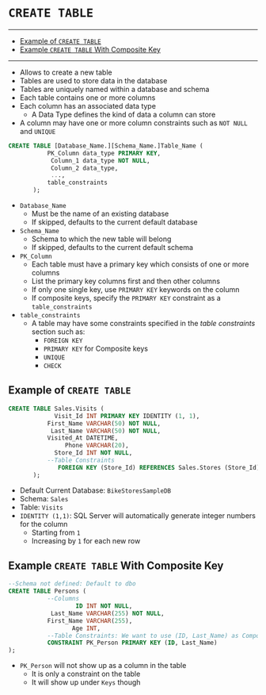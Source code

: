 # `CREATE TABLE`

---

- [Example of `CREATE TABLE`](#example-of-create-table)
- [Example `CREATE TABLE` With Composite Key](#example-create-table-with-composite-key)

---

- Allows to create a new table
- Tables are used to store data in the database
- Tables are uniquely named within a database and schema
- Each table contains one or more columns
- Each column has an associated data type
  - A Data Type defines the kind of data a column can store
- A column may have one or more column constraints such as `NOT NULL` and `UNIQUE`

```sql
CREATE TABLE [Database_Name.][Schema_Name.]Table_Name (
           PK_Column data_type PRIMARY KEY,
            Column_1 data_type NOT NULL,
            Column_2 data_type,
            ...,
           table_constraints
       );
```

- `Database_Name`
  - Must be the name of an existing database
  - If skipped, defaults to the current default database
- `Schema_Name`
  - Schema to which the new table will belong
  - If skipped, defaults to the current default schema
- `PK_Column`
  - Each table must have a primary key which consists of one or more columns
  - List the primary key columns first and then other columns
  - If only one single key, use `PRIMARY KEY` keywords on the column
  - If composite keys, specify the `PRIMARY KEY` constraint as a `table_constraints`
- `table_constraints`
  - A table may have some constraints specified in the *table constraints* section such as:
    - `FOREIGN KEY`
    - `PRIMARY KEY` for Composite keys
    - `UNIQUE`
    - `CHECK`

## Example of `CREATE TABLE`

```sql
CREATE TABLE Sales.Visits (
             Visit_Id INT PRIMARY KEY IDENTITY (1, 1),
           First_Name VARCHAR(50) NOT NULL,
            Last_Name VARCHAR(50) NOT NULL,
           Visited_At DATETIME,
                Phone VARCHAR(20),
             Store_Id INT NOT NULL,
           --Table Constraints
              FOREIGN KEY (Store_Id) REFERENCES Sales.Stores (Store_Id)
       );
```

- Default Current Database: `BikeStoresSampleDB`
- Schema: `Sales`
- Table: `Visits`
- `IDENTITY (1,1)`: SQL Server will automatically generate integer numbers for the column
  - Starting from `1`
  - Increasing by `1` for each new row

## Example `CREATE TABLE` With Composite Key

```sql
--Schema not defined: Default to dbo
CREATE TABLE Persons (
           --Columns
                   ID INT NOT NULL,
            Last_Name VARCHAR(255) NOT NULL,
           First_Name VARCHAR(255),
                  Age INT,
           --Table Constraints: We want to use (ID, Last_Name) as Composite Primary Key
           CONSTRAINT PK_Person PRIMARY KEY (ID, Last_Name)
);
```

- `PK_Person` will not show up as a column in the table
  - It is only a constraint on the table
  - It will show up under `Keys` though
